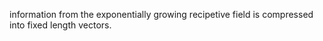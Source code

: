 information from the exponentially growing recipetive field is compressed into fixed length vectors. 